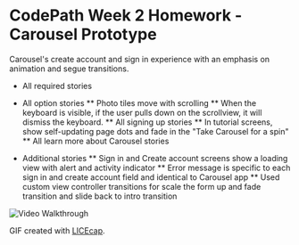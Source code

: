 CodePath Week 2 Homework - Carousel Prototype
============================================

Carousel's create account and sign in experience with an emphasis on animation and segue transitions.

* All required stories

* All option stories
** Photo tiles move with scrolling
** When the keyboard is visible, if the user pulls down on the scrollview, it will dismiss the keyboard.
** All signing up stories
** In tutorial screens, show self-updating page dots and fade in the "Take Carousel for a spin"
** All learn more about Carousel stories

* Additional stories
** Sign in and Create account screens show a loading view with alert and activity indicator
** Error message is specific to each sign in and create account field and identical to Carousel app
** Used custom view controller transitions for scale the form up and fade transition and slide back to intro transition


![Video Walkthrough](Walkthrough.gif)


GIF created with [LICEcap](http://licecap.en.softonic.com/ "Download LICEcap").

